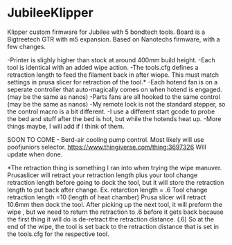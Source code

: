 # JubileeKlipper

Klipper custom firmware for Jubilee with 5 bondtech tools.
Board is a Bigtreetech GTR with m5 expansion. 
Based on Nanotechs firmware, with a few changes.

-Printer is slighly higher than stock at around 400mm build height.
-Each tool is identical with an added wipe action.
-The tools.cfg defines a retraction length to feed the filament back in after wiope.  This must match settings in prusa slicer for retraction of the tool.*
-Each hotend fan is on a seperate controller that auto-magically comes on when hotend is engaged. (may be the same as nanos)
-Parts fans are all hooked to the same control (may be the same as nanos)
-My remote lock is not the standard stepper, so the control macro is a bit different.
-I use a different start gcode to probe the bed and stuff after the bed is hot, but while the hotends heat up.
-More things maybe, I will add if I think of them.

SOON TO COME - Berd-air cooling pump control. Most likely will use poofjuniors selector. https://www.thingiverse.com/thing:3697326
Will update when done.

*The retraction thing is something I ran into when trying the wipe manuver.  Prusaslicer will retract your retraction length plus your tool change retraction length before going to dock the tool, but it will store the retraction length to put back after change.   Ex.  retarction length = .6    Tool change retraction length =10  (length of heat chamber) 
Prusa slicer will retract 10.6mm then dock the tool.   After picking up the next tool, it will preform the wipe , but we need to return the retraction to .6 before it gets back because the first thing it will do is de-retract the retraction distance. (.6)     So at the end of the wipe, the tool is set back to the retraction distance that is set in the tools.cfg for the respective tool.  
